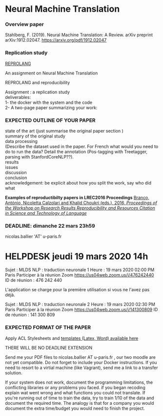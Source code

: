 
# Neural Machine Translation


### Overview paper ###
Stahlberg, F. (2019). Neural Machine Translation: A Review. arXiv preprint arXiv:1912.02047.
https://arxiv.org/pdf/1912.02047


### Replication study ###
[REPROLANG](https://lrec2020.lrec-conf.org/en/reprolang2020/call-for-papers/)


An assignment on Neural Machine Translation 

REPROLANG and reproducibility </br>

Assignment : a replication study  </br>
deliverables: </br>
1- the docker with the system and the code </br>
2- A two-page paper summarizing your work: </br>

### EXPECTED OUTLINE OF YOUR PAPER  </br>
state of the art (just summarise the original paper section )</br>
summary of the original study </br>
data processing </br>
(Describe the dataset used in the paper. For French what would you need to do to run the data? Detail the annotation (Pos-tagging with Treetagger, parsing with StanfordCoreNLP??).</br>
results </br>
issues </br>
discussion </br>
conclusion </br>
acknowledgement: be explicit about how you split the work, say who did what</br>

**Examples of reproductibilty papers in LREC2016 Proceedings**
[Branco, António, Nicoletta Calzolari and Khalid Choukri (eds.), 2016, *Proceedings of the Workshop on Research Results Reproducibility and Resources Citation in Science and Technology of Language*](http://4real.di.fc.ul.pt/wp-content/uploads/2016/04/4REALWorkshopProceedings.pdf)

### DEADLINE: dimanche 22 mars 23h59
nicolas.ballier 'AT' u-paris.fr

# HELPDESK jeudi 19 mars 2020 14h

Sujet : MLDS NLP : traduction neuronale 1 
Heure : 19 mars 2020 02:00 PM Paris
Participer à la réunion Zoom
https://us04web.zoom.us/j/476242440
ID de réunion : 476 242 440


L'application se charge pour la première utilisation si vous ne l'avez pas déjà.

Sujet : MLDS NLP : traduction neuronale 2 
Heure : 19 mars 2020 02:30 PM Paris
Participer à la réunion Zoom
https://us04web.zoom.us/j/141300809
ID de réunion : 141 300 809



### EXPECTED FORMAT OF THE PAPER <br>
Apply ACL Stylesheets  and [templates (Latex, Word)  available here](http://acl2020.org/downloads/acl2020-templates.zip)

THERE WILL BE NO DEADLINE EXTENSION


Send me your PDF files to nicolas.ballier AT u-paris.fr , our two moodle are not yet compatible.
Do not forget to include your Docker instructions. If you need to resort to a virtial machine (like Vagrant), send me a link to a transfer solution. 

If your system does not work, document the programming limitations, the conflicting libraries or any problems you faced. if you began recoding explain wat went wrong and what functions you could not translate. If you're running out of time to train the data, try to train 1/10 of the data and document the required time. The analogy is that for a company you would document the extra time/budget you would need to finish the project. 










